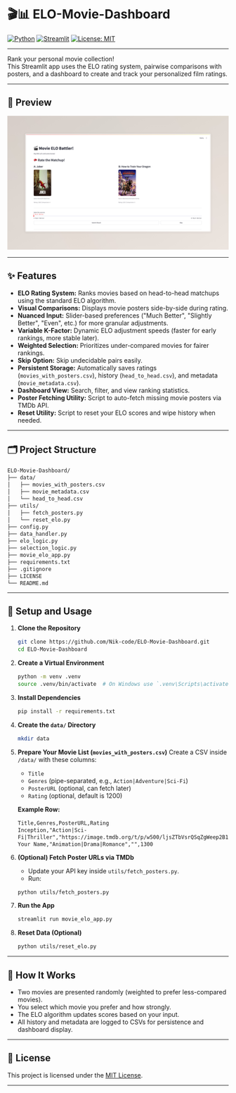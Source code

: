 # 🎬📊 ELO-Movie-Dashboard

[![Python](https://img.shields.io/badge/Python-3.8+-blue.svg)](https://www.python.org/)
[![Streamlit](https://img.shields.io/badge/Built%20with-Streamlit-ff4b4b)](https://streamlit.io/)
[![License: MIT](https://img.shields.io/badge/License-MIT-yellow.svg)](https://opensource.org/licenses/MIT)

---

Rank your personal movie collection!  
This Streamlit app uses the ELO rating system, pairwise comparisons with posters, and a dashboard to create and track your personalized film ratings.

---

## 📸 Preview

![Dashboard Screenshot](assets/Movie%20ELO%20Battler.jpeg)

---

## ✨ Features

- **ELO Rating System:** Ranks movies based on head-to-head matchups using the standard ELO algorithm.
- **Visual Comparisons:** Displays movie posters side-by-side during rating.
- **Nuanced Input:** Slider-based preferences ("Much Better", "Slightly Better", "Even", etc.) for more granular adjustments.
- **Variable K-Factor:** Dynamic ELO adjustment speeds (faster for early rankings, more stable later).
- **Weighted Selection:** Prioritizes under-compared movies for fairer rankings.
- **Skip Option:** Skip undecidable pairs easily.
- **Persistent Storage:** Automatically saves ratings (`movies_with_posters.csv`), history (`head_to_head.csv`), and metadata (`movie_metadata.csv`).
- **Dashboard View:** Search, filter, and view ranking statistics.
- **Poster Fetching Utility:** Script to auto-fetch missing movie posters via TMDb API.
- **Reset Utility:** Script to reset your ELO scores and wipe history when needed.

---

## 🗂️ Project Structure

```
ELO-Movie-Dashboard/
├── data/
│   ├── movies_with_posters.csv
│   ├── movie_metadata.csv
│   └── head_to_head.csv
├── utils/
│   ├── fetch_posters.py
│   └── reset_elo.py
├── config.py
├── data_handler.py
├── elo_logic.py
├── selection_logic.py
├── movie_elo_app.py
├── requirements.txt
├── .gitignore
├── LICENSE
└── README.md
```

---

## 🚀 Setup and Usage

1. **Clone the Repository**
    ```bash
    git clone https://github.com/Nik-code/ELO-Movie-Dashboard.git
    cd ELO-Movie-Dashboard
    ```

2. **Create a Virtual Environment**
    ```bash
    python -m venv .venv
    source .venv/bin/activate  # On Windows use `.venv\Scripts\activate`
    ```

3. **Install Dependencies**
    ```bash
    pip install -r requirements.txt
    ```

4. **Create the `data/` Directory**
    ```bash
    mkdir data
    ```

5. **Prepare Your Movie List (`movies_with_posters.csv`)**
    Create a CSV inside `/data/` with these columns:
    - `Title`
    - `Genres` (pipe-separated, e.g., `Action|Adventure|Sci-Fi`)
    - `PosterURL` (optional, can fetch later)
    - `Rating` (optional, default is 1200)

    **Example Row:**
    ```csv
    Title,Genres,PosterURL,Rating
    Inception,"Action|Sci-Fi|Thriller","https://image.tmdb.org/t/p/w500/ljsZTbVsrQSqZgWeep2B1QiDKuh.jpg",1550
    Your Name,"Animation|Drama|Romance","",1300
    ```

6. **(Optional) Fetch Poster URLs via TMDb**
    - Update your API key inside `utils/fetch_posters.py`.
    - Run:
    ```bash
    python utils/fetch_posters.py
    ```

7. **Run the App**
    ```bash
    streamlit run movie_elo_app.py
    ```

8. **Reset Data (Optional)**
    ```bash
    python utils/reset_elo.py
    ```

---

## 🧠 How It Works

- Two movies are presented randomly (weighted to prefer less-compared movies).
- You select which movie you prefer and how strongly.
- The ELO algorithm updates scores based on your input.
- All history and metadata are logged to CSVs for persistence and dashboard display.

---

## 📄 License

This project is licensed under the [MIT License](LICENSE).

---
